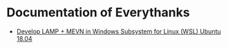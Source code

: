 # Documentation of Everythanks
* [Develop LAMP + MEVN in Windows Subsystem for Linux (WSL) Ubuntu 18.04](development/lamp_mevn_wsl_ubuntu.md)
  
